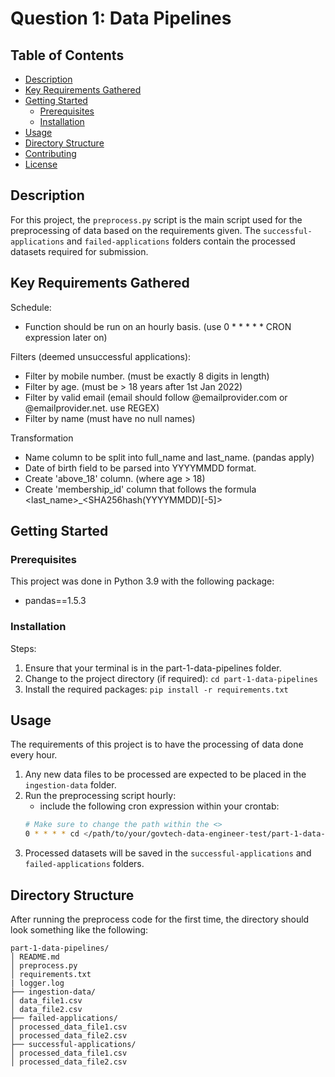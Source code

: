 # Question 1: Data Pipelines

## Table of Contents

- [Description](#project-description)
- [Key Requirements Gathered](#key-requirements-gathered)
- [Getting Started](#getting-started)
  - [Prerequisites](#prerequisites)
  - [Installation](#installation)
- [Usage](#usage)
- [Directory Structure](#directory-structure)
- [Contributing](#contributing)
- [License](#license)

## Description

For this project, the `preprocess.py` script is the main script used for the preprocessing of data based on the requirements given. The `successful-applications` and `failed-applications` folders contain the processed datasets required for submission.

## Key Requirements Gathered

Schedule:
- Function should be run on an hourly basis. (use 0 * * * * * CRON expression later on)

Filters (deemed unsuccessful applications):
- Filter by mobile number. (must be exactly 8 digits in length)
- Filter by age. (must be > 18 years after 1st Jan 2022)
- Filter by valid email (email should follow @emailprovider.com or @emailprovider.net. use REGEX)
- Filter by name (must have no null names)
    
Transformation
- Name column to be split into full_name and last_name. (pandas apply)
- Date of birth field to be parsed into YYYYMMDD format.
- Create 'above_18' column. (where age > 18)
- Create 'membership_id' column that follows the formula <last_name>_<SHA256hash(YYYYMMDD)[-5]>

## Getting Started

### Prerequisites

This project was done in Python 3.9 with the following package:

- pandas==1.5.3

### Installation

Steps:

1. Ensure that your terminal is in the part-1-data-pipelines folder. 
2. Change to the project directory (if required): `cd part-1-data-pipelines`
3. Install the required packages: `pip install -r requirements.txt`

## Usage

The requirements of this project is to have the processing of data done every hour.

1. Any new data files to be processed are expected to be placed in the `ingestion-data` folder.
2. Run the preprocessing script hourly: 
    - include the following cron expression within your crontab:
    ```bash
    # Make sure to change the path within the <>
    0 * * * * cd </path/to/your/govtech-data-engineer-test/part-1-data-pipelines> && ./run_script.sh
    ```
3. Processed datasets will be saved in the `successful-applications` and `failed-applications` folders.

## Directory Structure

After running the preprocess code for the first time, the directory should look something like the following:

```
part-1-data-pipelines/
│ README.md
│ preprocess.py
│ requirements.txt
| logger.log
├── ingestion-data/
│ data_file1.csv
│ data_file2.csv
├── failed-applications/
│ processed_data_file1.csv
│ processed_data_file2.csv
├── successful-applications/
│ processed_data_file1.csv
│ processed_data_file2.csv
```